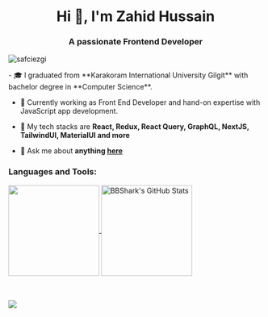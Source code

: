 <h1 align="center">Hi 👋, I'm Zahid Hussain</h1>
<h3 align="center">A passionate Frontend Developer</h3>

<p align="left"> <img src="https://komarev.com/ghpvc/?username=safciezgi&label=Profile%20views&color=0e75b6&style=plastic" alt="safciezgi" /> </p>
- 🎓 I graduated from **Karakoram International University Gilgit** with bachelor degree in **Computer Science**.

- 🔭 Currently working as Front End Developer and hand-on expertise with JavaScript app development.

- 🌱 My tech stacks are **React, Redux, React Query, GraphQL, NextJS, TailwindUI, MaterialUI and more**

- 💬 Ask me about **anything [here](https://www.linkedin.com/in/zahid-hussain-721825222/)** 
<h3 align="left">Languages and Tools:</h3>
<p>
  <a href="https://github.com/zahid726" >
    <img align="center" src="https://github-readme-stats.vercel.app/api/top-langs/?layout=compact&username=zahid726&show_icons=true&hide=java,html&title_color=ffffff&text_color=c9cacc&icon_color=2bbc8a&bg_color=1d1f21" height="180px"/>
  </a>
  <a href="https://github.com/imran-baitham" >
    <img align="center" src="https://github-readme-stats.vercel.app/api?username=zahid726&show_icons=true&line_height=27&count_private=true&title_color=ffffff&text_color=c9cacc&icon_color=2bbc8a&bg_color=1d1f21" alt="BBShark's GitHub Stats" height="180px"/>
  </a>
 </p>
 
  <br></br>
    <img src="https://activity-graph.herokuapp.com/graph?username=zahid726&theme=redical&hide_border=true">
<br></br>

